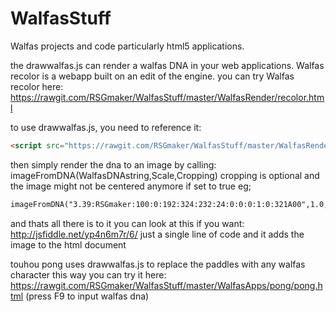 WalfasStuff
===========

Walfas projects and code particularly html5 applications.

the drawwalfas.js can render a walfas DNA in your web applications.
Walfas recolor is a webapp built on an edit of the engine.
you can try Walfas recolor here: https://rawgit.com/RSGmaker/WalfasStuff/master/WalfasRender/recolor.html

to use drawwalfas.js, you need to reference it:
```html
<script src="https://rawgit.com/RSGmaker/WalfasStuff/master/WalfasRender/drawwalfas.js"> </script>
```

then simply render the dna to an image by calling:
imageFromDNA(WalfasDNAstring,Scale,Cropping) cropping is optional and the image might not be centered anymore if set to true
eg; 
```html
imageFromDNA("3.39:RSGmaker:100:0:192:324:232:24:0:0:0:1:0:321A00",1.0,false)//1.0 is the same as 100 scale in create.swf
```

and thats all there is to it you can look at this if you want: http://jsfiddle.net/yp4n6m7r/6/ just a single line of code and it adds the image to the html document

touhou pong uses drawwalfas.js to replace the paddles with any walfas character this way you can try it here: https://rawgit.com/RSGmaker/WalfasStuff/master/WalfasApps/pong/pong.html (press F9 to input walfas dna)
